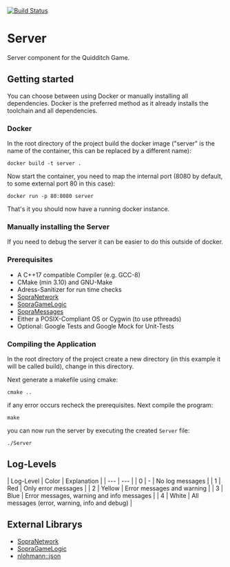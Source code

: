 [![Build Status](https://travis-ci.org/SoPra-Team-10/Server.svg?branch=master)](https://travis-ci.org/SoPra-Team-10/Server)
# Server
Server component for the Quidditch Game.

## Getting started
You can choose between using Docker or manually installing all dependencies.
Docker is the preferred method as it already installs the toolchain
and all dependencies.

### Docker
In the root directory of the project build the docker image
("server" is the name of the container, this can be replaced by a
different name):
```
docker build -t server .
```

Now start the container, you need to map the internal port
(8080 by default, to some external port 80 in this case):
```
docker run -p 80:8080 server
```
That's it you should now have a running docker instance.

### Manually installing the Server
If you need to debug the server it can be easier to do this outside
of docker.

### Prerequisites
 * A C++17 compatible Compiler (e.g. GCC-8)
 * CMake (min 3.10) and GNU-Make
 * Adress-Sanitizer for run time checks
 * [SopraNetwork](https://github.com/SoPra-Team-10/Network)
 * [SopraGameLogic](https://github.com/SoPra-Team-10/GameLogic)
 * [SopraMessages](https://github.com/SoPra-Team-10/Messages)
 * Either a POSIX-Compliant OS or Cygwin (to use pthreads)
 * Optional: Google Tests and Google Mock for Unit-Tests

### Compiling the Application
In the root directory of the project create a new directory
(in this example it will be called build), change in this directory.

Next generate a makefile using cmake:
```
cmake ..
```
if any error occurs recheck the prerequisites. Next compile the program:
```
make
```
you can now run the server by executing the created `Server` file:
```
./Server
```

## Log-Levels
| Log-Level | Color | Explanation |
| --- | --- |
| 0 | - | No log messages |
| 1 | Red | Only error messages |
| 2 | Yellow | Error messages and warning |
| 3 | Blue | Error messages, warning and info messages |
| 4 | White | All messages (error, warning, info and debug) |

## External Librarys
 * [SopraNetwork](https://github.com/SoPra-Team-10/Network)
 * [SopraGameLogic](https://github.com/SoPra-Team-10/GameLogic)
 * [nlohmann::json](https://github.com/nlohmann/json)
